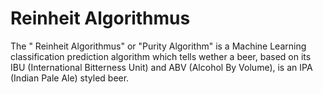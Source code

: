 # Reinheit Algorithmus

The " Reinheit Algorithmus" or "Purity Algorithm" is a Machine Learning classification prediction algorithm which tells wether a beer, based on its IBU (International Bitterness Unit) and ABV (Alcohol By Volume), is an IPA (Indian Pale Ale) styled beer.
